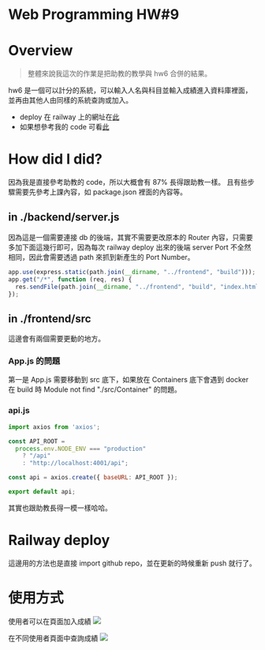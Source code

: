 # Web Programming HW#9
# Overview
> 整體來說我這次的作業是把助教的教學與 hw6 合併的結果。
> 
hw6 是一個可以計分的系統，可以輸入人名與科目並輸入成績進入資料庫裡面，並再由其他人由同樣的系統查詢或加入。
- deploy 在 railway 上的網址在[此](https://wpeehw9-production.up.railway.app/)
- 如果想參考我的 code 可看[此](https://github.com/FoodChain1028/wpee_hw9)
# How did I did?
因為我是直接參考助教的 code，所以大概會有 87% 長得跟助教一樣。
且有些步驟需要先參考上課內容，如 package.json 裡面的內容等。

## in ./backend/server.js
因為這是一個需要連接 db 的後端，其實不需要更改原本的 Router 內容，只需要多加下面這幾行即可，因為每次 railway deploy 出來的後端 server Port 不全然相同，因此會需要透過 path 來抓到新產生的 Port Number。
```javascript
app.use(express.static(path.join(__dirname, "../frontend", "build")));
app.get("/*", function (req, res) {
  res.sendFile(path.join(__dirname, "../frontend", "build", "index.html"));
});
```

## in ./frontend/src
這邊會有兩個需要更動的地方。

### App.js 的問題
第一是 App.js 需要移動到 src 底下，如果放在 Containers 底下會遇到 docker 在 build 時 Module not find "./src/Container" 的問題。

### api.js
```javascript
import axios from 'axios';

const API_ROOT =  
  process.env.NODE_ENV === "production" 
    ? "/api"
    : "http://localhost:4001/api";

const api = axios.create({ baseURL: API_ROOT });

export default api;
```
其實也跟助教長得一模一樣哈哈。

# Railway deploy
這邊用的方法也是直接 import github repo，並在更新的時候重新 push 就行了。

# 使用方式
使用者可以在頁面加入成績
![](https://i.imgur.com/JiVQLUg.png)

在不同使用者頁面中查詢成績
![](https://i.imgur.com/4IPPZAa.png)
